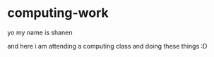 # computing-work
yo
my name is shanen

and here i am attending a computing class and doing these things :D
